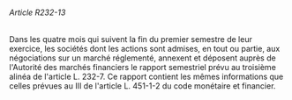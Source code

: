 ###### Article R232-13

Dans les quatre mois qui suivent la fin du premier semestre de leur exercice, les sociétés dont les actions sont admises, en tout ou partie, aux négociations sur un marché réglementé, annexent et déposent auprès de l'Autorité des marchés financiers le rapport semestriel prévu au troisième alinéa de l'article L. 232-7. Ce rapport contient les mêmes informations que celles prévues au III de l'article L. 451-1-2 du code monétaire et financier.

